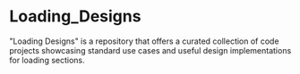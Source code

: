 # Loading_Designs
 "Loading Designs" is a repository that offers a curated collection of code projects showcasing standard use cases and useful design implementations for loading sections. 
